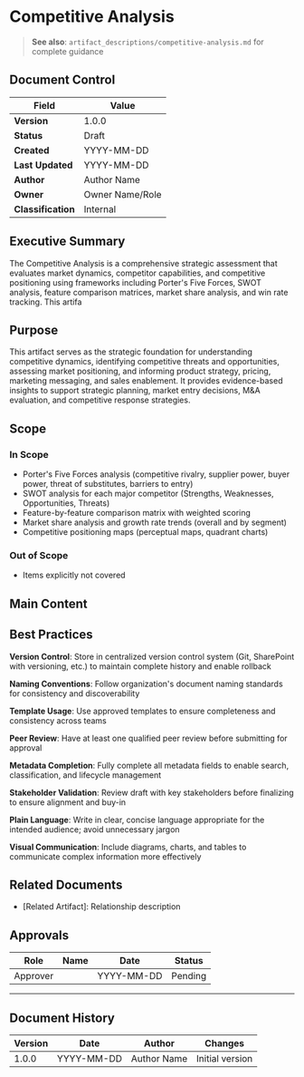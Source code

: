 # Competitive Analysis

> **See also**: `artifact_descriptions/competitive-analysis.md` for complete guidance

## Document Control

| Field | Value |
|-------|-------|
| **Version** | 1.0.0 |
| **Status** | Draft |
| **Created** | YYYY-MM-DD |
| **Last Updated** | YYYY-MM-DD |
| **Author** | Author Name |
| **Owner** | Owner Name/Role |
| **Classification** | Internal |

## Executive Summary

The Competitive Analysis is a comprehensive strategic assessment that evaluates market dynamics, competitor capabilities, and competitive positioning using frameworks including Porter's Five Forces, SWOT analysis, feature comparison matrices, market share analysis, and win rate tracking. This artifa

## Purpose

This artifact serves as the strategic foundation for understanding competitive dynamics, identifying competitive threats and opportunities, assessing market positioning, and informing product strategy, pricing, marketing messaging, and sales enablement. It provides evidence-based insights to support strategic planning, market entry decisions, M&A evaluation, and competitive response strategies.

## Scope

### In Scope

- Porter's Five Forces analysis (competitive rivalry, supplier power, buyer power, threat of substitutes, barriers to entry)
- SWOT analysis for each major competitor (Strengths, Weaknesses, Opportunities, Threats)
- Feature-by-feature comparison matrix with weighted scoring
- Market share analysis and growth rate trends (overall and by segment)
- Competitive positioning maps (perceptual maps, quadrant charts)

### Out of Scope

- Items explicitly not covered

## Main Content

<!-- Provide detailed content specific to this artifact type -->
<!-- Refer to the artifact description for required sections -->

## Best Practices

**Version Control**: Store in centralized version control system (Git, SharePoint with versioning, etc.) to maintain complete history and enable rollback

**Naming Conventions**: Follow organization's document naming standards for consistency and discoverability

**Template Usage**: Use approved templates to ensure completeness and consistency across teams

**Peer Review**: Have at least one qualified peer review before submitting for approval

**Metadata Completion**: Fully complete all metadata fields to enable search, classification, and lifecycle management

**Stakeholder Validation**: Review draft with key stakeholders before finalizing to ensure alignment and buy-in

**Plain Language**: Write in clear, concise language appropriate for the intended audience; avoid unnecessary jargon

**Visual Communication**: Include diagrams, charts, and tables to communicate complex information more effectively

## Related Documents

- [Related Artifact]: Relationship description

## Approvals

| Role | Name | Date | Status |
|------|------|------|--------|
| Approver | | YYYY-MM-DD | Pending |

---

## Document History

| Version | Date | Author | Changes |
|---------|------|--------|---------|
| 1.0.0 | YYYY-MM-DD | Author Name | Initial version |

